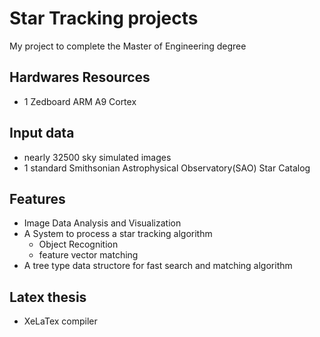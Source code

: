 # Star Tracking projects
My project to complete the Master of Engineering degree

## Hardwares Resources
* 1 Zedboard ARM A9 Cortex

## Input data
* nearly 32500 sky simulated images
* 1 standard Smithsonian Astrophysical Observatory(SAO) Star Catalog

## Features
* Image Data Analysis and Visualization
* A System to process a star tracking algorithm
	- Object Recognition
	- feature vector matching
* A tree type data structore for fast search and matching algorithm

## Latex thesis
* XeLaTex compiler
